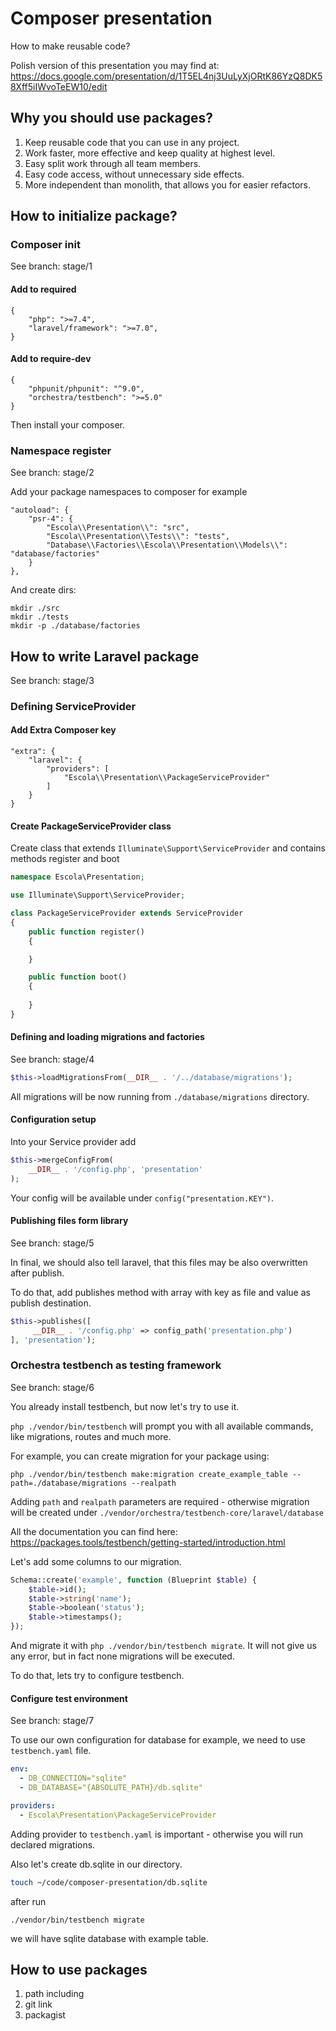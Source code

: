 # Composer presentation
How to make reusable code?

Polish version of this presentation you may find at:
https://docs.google.com/presentation/d/1T5EL4nj3UuLyXjORtK86YzQ8DK58Xff5iIWvoTeEW10/edit

## Why you should use packages?

1. Keep reusable code that you can use in any project.
2. Work faster, more effective and keep quality at highest level.
3. Easy split work through all team members.
4. Easy code access, without unnecessary side effects. 
5. More independent than monolith, that allows you for easier refactors.

## How to initialize package?

### Composer init 
See branch: stage/1

#### Add to required

```
{
    "php": ">=7.4",
    "laravel/framework": ">=7.0",
}
```

#### Add to require-dev

```
{
    "phpunit/phpunit": "^9.0",
    "orchestra/testbench": ">=5.0"
}
```

Then install your composer.

### Namespace register
See branch: stage/2

Add your package namespaces to composer for example

```
"autoload": {
    "psr-4": {
        "Escola\\Presentation\\": "src",
        "Escola\\Presentation\\Tests\\": "tests",
        "Database\\Factories\\Escola\\Presentation\\Models\\": "database/factories"
    }
},
```

And create dirs:

```
mkdir ./src
mkdir ./tests
mkdir -p ./database/factories
```

## How to write Laravel package
See branch: stage/3

### Defining ServiceProvider

#### Add Extra Composer key

```
"extra": {
    "laravel": {
        "providers": [
            "Escola\\Presentation\\PackageServiceProvider"
        ]
    }
}
```

#### Create PackageServiceProvider class

Create class that extends `Illuminate\Support\ServiceProvider` and contains methods register and boot

```php
namespace Escola\Presentation;

use Illuminate\Support\ServiceProvider;

class PackageServiceProvider extends ServiceProvider
{
    public function register()
    {

    }

    public function boot()
    {
        
    }
}
```

#### Defining and loading migrations and factories

See branch: stage/4

```php
$this->loadMigrationsFrom(__DIR__ . '/../database/migrations');
```

All migrations will be now running from `./database/migrations` directory.

#### Configuration setup

Into your Service provider add 

```php
$this->mergeConfigFrom(
    __DIR__ . '/config.php', 'presentation'
);
```

Your config will be available under `config("presentation.KEY")`.

#### Publishing files form library

See branch: stage/5

In final, we should also tell laravel, that this files may be also overwritten after publish.

To do that, add publishes method with array with key as file and value as publish destination.

```php
$this->publishes([
     __DIR__ . '/config.php' => config_path('presentation.php')
], 'presentation');
```

### Orchestra testbench as testing framework

See branch: stage/6

You already install testbench, but now let's try to use it.

`php ./vendor/bin/testbench` will prompt you with all available commands, like migrations, routes and much more.

For example, you can create migration for your package using:

```
php ./vendor/bin/testbench make:migration create_example_table --path=./database/migrations --realpath
```

Adding `path` and `realpath` parameters are required - 
otherwise migration will be created under `./vendor/orchestra/testbench-core/laravel/database`

All the documentation you can find here: https://packages.tools/testbench/getting-started/introduction.html

Let's add some columns to our migration.

```php
Schema::create('example', function (Blueprint $table) {
    $table->id();
    $table->string('name');
    $table->boolean('status');
    $table->timestamps();
});
```

And migrate it with `php ./vendor/bin/testbench migrate`. 
It will not give us any error, but in fact none migrations will be executed.

To do that, lets try to configure testbench.

#### Configure test environment
See branch: stage/7

To use our own configuration for database for example, we need to use `testbench.yaml` file.

```yaml
env:
  - DB_CONNECTION="sqlite"
  - DB_DATABASE="{ABSOLUTE_PATH}/db.sqlite"

providers:
  - Escola\Presentation\PackageServiceProvider
```

Adding provider to `testbench.yaml` is important - otherwise you will run declared migrations.

Also let's create db.sqlite in our directory.
```bash
touch ~/code/composer-presentation/db.sqlite
```

after run

```
./vendor/bin/testbench migrate
```

we will have sqlite database with example table.

## How to use packages

1. path including
2. git link
3. packagist


